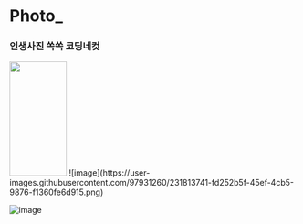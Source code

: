 # Photo_
<h3>인생사진 쏙쏙 코딩네컷</h3>
<img src="https://user-images.githubusercontent.com/97931260/231813741-fd252b5f-45ef-4cb5-9876-f1360fe6d915.png" style="height: 200px; width:100px;"/>
![image](https://user-images.githubusercontent.com/97931260/231813741-fd252b5f-45ef-4cb5-9876-f1360fe6d915.png)

![image](https://user-images.githubusercontent.com/97931260/231813843-3e8b5b35-3cac-4b3d-8192-ae978f75a6e3.png)
